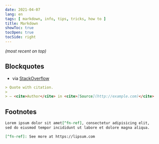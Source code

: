 ```yaml
---
date: 2021-04-07
lang: en
tags: [ markdown, info, tips, tricks, how to ]
title: Markdown
showToc: true
tocOpen: true
tocSide: right
---
```


<!--more-->

*(most recent on top)*

## Blockquotes

* via [StackOverflow](https://stackoverflow.com/a/2002150)

```markdown
> Quote with citation.
> 
> — <cite>Author</cite> in <cite>[Source](http://example.com)</cite>
```

## Footnotes

```markdown
Lorem ipsum dolor sit amet[^fn-ref], consectetur adipisicing elit,  
sed do eiusmod tempor incididunt ut labore et dolore magna aliqua.

[^fn-ref]: See more at https://lipsum.com
```
